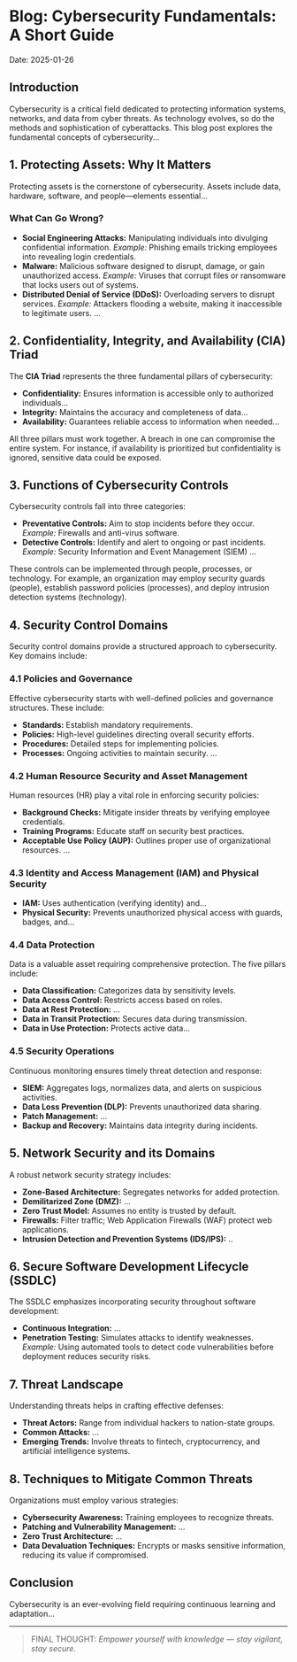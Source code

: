 # Blog: Cybersecurity Fundamentals: A Short Guide

Date: 2025-01-26

## Introduction
Cybersecurity is a critical field dedicated to protecting information systems, networks, and data from cyber threats. As technology evolves, so do the methods and sophistication of cyberattacks. This blog post explores the fundamental concepts of cybersecurity...

## 1. Protecting Assets: Why It Matters
Protecting assets is the cornerstone of cybersecurity. Assets include data, hardware, software, and people—elements essential...

### What Can Go Wrong?
- **Social Engineering Attacks:** Manipulating individuals into divulging confidential information. *Example:* Phishing emails tricking employees into revealing login credentials.
- **Malware:** Malicious software designed to disrupt, damage, or gain unauthorized access. *Example:* Viruses that corrupt files or ransomware that locks users out of systems.
- **Distributed Denial of Service (DDoS):** Overloading servers to disrupt services. *Example:* Attackers flooding a website, making it inaccessible to legitimate users.
...

## 2. Confidentiality, Integrity, and Availability (CIA) Triad
The **CIA Triad** represents the three fundamental pillars of cybersecurity:
- **Confidentiality:** Ensures information is accessible only to authorized individuals...
- **Integrity:** Maintains the accuracy and completeness of data...
- **Availability:** Guarantees reliable access to information when needed...

All three pillars must work together. A breach in one can compromise the entire system. For instance, if availability is prioritized but confidentiality is ignored, sensitive data could be exposed.

## 3. Functions of Cybersecurity Controls
Cybersecurity controls fall into three categories:
- **Preventative Controls:** Aim to stop incidents before they occur. *Example:* Firewalls and anti-virus software.
- **Detective Controls:** Identify and alert to ongoing or past incidents. *Example:* Security Information and Event Management (SIEM) ...

These controls can be implemented through people, processes, or technology. For example, an organization may employ security guards (people), establish password policies (processes), and deploy intrusion detection systems (technology).

## 4. Security Control Domains
Security control domains provide a structured approach to cybersecurity. Key domains include:

### 4.1 Policies and Governance
Effective cybersecurity starts with well-defined policies and governance structures. These include:
- **Standards:** Establish mandatory requirements.
- **Policies:** High-level guidelines directing overall security efforts.
- **Procedures:** Detailed steps for implementing policies.
- **Processes:** Ongoing activities to maintain security.
...

### 4.2 Human Resource Security and Asset Management
Human resources (HR) play a vital role in enforcing security policies:
- **Background Checks:** Mitigate insider threats by verifying employee credentials.
- **Training Programs:** Educate staff on security best practices.
- **Acceptable Use Policy (AUP):** Outlines proper use of organizational resources.
...

### 4.3 Identity and Access Management (IAM) and Physical Security
- **IAM:** Uses authentication (verifying identity) and...
- **Physical Security:** Prevents unauthorized physical access with guards, badges, and...

### 4.4 Data Protection
Data is a valuable asset requiring comprehensive protection. The five pillars include:
- **Data Classification:** Categorizes data by sensitivity levels.
- **Data Access Control:** Restricts access based on roles.
- **Data at Rest Protection:** ...
- **Data in Transit Protection:** Secures data during transmission.
- **Data in Use Protection:** Protects active data...

### 4.5 Security Operations
Continuous monitoring ensures timely threat detection and response:
- **SIEM:** Aggregates logs, normalizes data, and alerts on suspicious activities.
- **Data Loss Prevention (DLP):** Prevents unauthorized data sharing.
- **Patch Management:** ...
- **Backup and Recovery:** Maintains data integrity during incidents.

## 5. Network Security and its Domains
A robust network security strategy includes:
- **Zone-Based Architecture:** Segregates networks for added protection.
- **Demilitarized Zone (DMZ):** ...
- **Zero Trust Model:** Assumes no entity is trusted by default.
- **Firewalls:** Filter traffic; Web Application Firewalls (WAF) protect web applications.
- **Intrusion Detection and Prevention Systems (IDS/IPS):** ..

## 6. Secure Software Development Lifecycle (SSDLC)
The SSDLC emphasizes incorporating security throughout software development:
- **Continuous Integration:** ...
- **Penetration Testing:** Simulates attacks to identify weaknesses.
*Example:* Using automated tools to detect code vulnerabilities before deployment reduces security risks.

## 7. Threat Landscape
Understanding threats helps in crafting effective defenses:
- **Threat Actors:** Range from individual hackers to nation-state groups.
- **Common Attacks:** ...
- **Emerging Trends:** Involve threats to fintech, cryptocurrency, and artificial intelligence systems.

## 8. Techniques to Mitigate Common Threats
Organizations must employ various strategies:
- **Cybersecurity Awareness:** Training employees to recognize threats.
- **Patching and Vulnerability Management:** ...
- **Zero Trust Architecture:** ...
- **Data Devaluation Techniques:** Encrypts or masks sensitive information, reducing its value if compromised.

## Conclusion
Cybersecurity is an ever-evolving field requiring continuous learning and adaptation...

---
> FINAL THOUGHT:  *Empower yourself with knowledge — stay vigilant, stay secure.*
